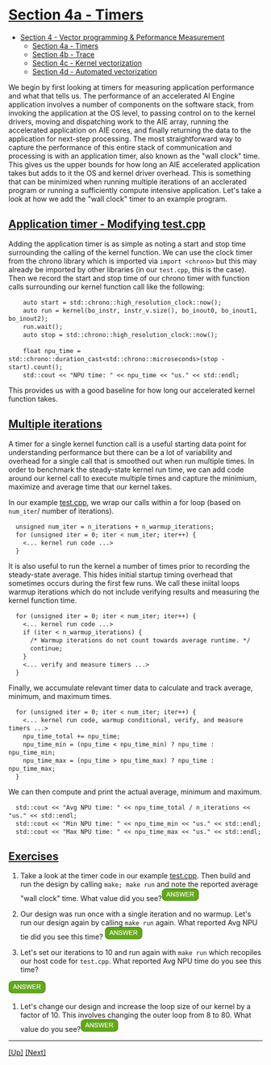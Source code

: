<!---//===- README.md --------------------------*- Markdown -*-===//
//
// This file is licensed under the Apache License v2.0 with LLVM Exceptions.
// See https://llvm.org/LICENSE.txt for license information.
// SPDX-License-Identifier: Apache-2.0 WITH LLVM-exception
//
// Copyright (C) 2022, Advanced Micro Devices, Inc.
// 
//===----------------------------------------------------------------------===//-->

# <ins>Section 4a - Timers</ins>

* [Section 4 - Vector programming & Peformance Measurement](../../section-4)
    * [Section 4a - Timers](./section-4a)
    * [Section 4b - Trace](./section-4b)
    * [Section 4c - Kernel vectorization](./section-4c)
    * [Section 4d - Automated vectorization](./section-4d)

We begin by first looking at timers for measuring application performance and what that tells us. The performance of an accelerated AI Engine application involves a number of components on the software stack, from invoking the application at the OS level, to passing control on to the kernel drivers, moving and dispatching work to the AIE array, running the accelerated application on AIE cores, and finally returning the data to the application for next-step processing. The most straightforward way to capture the performance of this entire stack of communication and processing is with an application timer, also known as the "wall clock" time. This gives us the upper bounds for how long an AIE accelerated application takes but adds to it the OS and kernel driver overhead. This is something that can be minimized when running multiple iterations of an acclerated program or running a sufficiently compute intensive application. Let's take a look at how we add the "wall clock" timer to an example program.

## <ins>Application timer - Modifying [test.cpp](./test.cpp)</ins>
Adding the application timer is as simple as noting a start and stop time surrounding the calling of the kernel function. We can use the clock timer from the chrono library which is imported via `import <chrono>` but this may already be imported by other libraries (in our `test.cpp`, this is the case). Then we record the start and stop time of our chrono timer with function calls surrounding our kernel function call like the following:

```
    auto start = std::chrono::high_resolution_clock::now();
    auto run = kernel(bo_instr, instr_v.size(), bo_inout0, bo_inout1, bo_inout2);
    run.wait();
    auto stop = std::chrono::high_resolution_clock::now();

    float npu_time = std::chrono::duration_cast<std::chrono::microseconds>(stop - start).count();
    std::cout << "NPU time: " << npu_time << "us." << std::endl;
```
This provides us with a good baseline for how long our accelerated kernel function takes.

## <ins>Multiple iterations</ins>
A timer for a single kernel function call is a useful starting data point for understanding performance but there can be a lot of variability and overhead for a single call that is smoothed out when run multiple times. In order to benchmark the steady-state kernel run time, we can add code around our kernel call to execute multiple times and capture the minimium, maximize and average time that our kernel takes.

In our example [test.cpp](./test.cpp), we wrap our calls within a for loop (based on `num_iter`/ number of iterations). 

```
  unsigned num_iter = n_iterations + n_warmup_iterations;
  for (unsigned iter = 0; iter < num_iter; iter++) {
    <... kernel run code ...>
  }
```
It is also useful to run the kernel a number of times prior to recording the steady-state average. This hides initial startup timing overhead that sometimes occurs during the first few runs. We call these iniital loops warmup iterations which do not include verifying results and measuring the kernel function time.
```
  for (unsigned iter = 0; iter < num_iter; iter++) {
    <... kernel run code ...>    
    if (iter < n_warmup_iterations) {
      /* Warmup iterations do not count towards average runtime. */
      continue;
    }
    <... verify and measure timers ...>
  }
```
Finally, we accumulate relevant timer data to calculate and track average, minimum, and maximum times.
```
  for (unsigned iter = 0; iter < num_iter; iter++) {
    <... kernel run code, warmup conditional, verify, and measure timers ...>
    npu_time_total += npu_time;
    npu_time_min = (npu_time < npu_time_min) ? npu_time : npu_time_min;
    npu_time_max = (npu_time > npu_time_max) ? npu_time : npu_time_max;
  }
```
We can then compute and print the actual average, minimum and maximum.
```
  std::cout << "Avg NPU time: " << npu_time_total / n_iterations << "us." << std::endl;
  std::cout << "Min NPU time: " << npu_time_min << "us." << std::endl;
  std::cout << "Max NPU time: " << npu_time_max << "us." << std::endl;
```

## <u>Exercises</u>
1. Take a look at the timer code in our example [test.cpp](./test.cpp). Then build and run the design by calling `make; make run` and note the reported average "wall clock" time. What value did you see?<img src="../../../mlir_tutorials/images/answer1.jpg" title="Answer can be anywhere from 300-600us" height=25>

1. Our design was run once with a single iteration and no warmup. Let's run our design again by calling `make run` again. What reported Avg NPU tie did you see this time? <img src="../../../mlir_tutorials/images/answer1.jpg" title="Answer can still be anywhere from 300-600us but is likely different than before" height=25>

1. Let's set our iterations to 10 and run again with `make run` which recopiles our host code for `test.cpp`. What reported Avg NPU time do you see this time?
<img src="../../../mlir_tutorials/images/answer1.jpg" title="Answer can be anywhere from 430-480us but is likely different than before" height=25>

1. Let's change our design and increase the loop size of our kernel by a factor of 10. This involves changing the outer loop from 8 to 80. What value do you see?<img src="../../../mlir_tutorials/images/answer1.jpg" title="? us" height=25>


-----
[[Up]](../../section-4) [[Next]](../section-4b)

